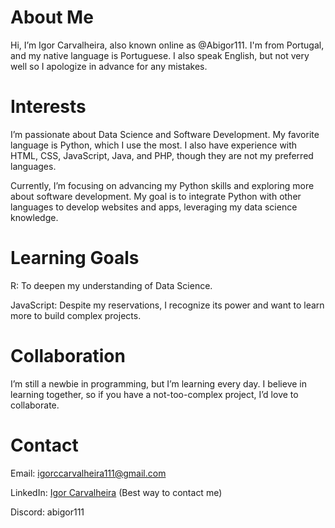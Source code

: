 # About Me

Hi, I’m Igor Carvalheira, also known online as @Abigor111. I'm from Portugal, and my native language is Portuguese. I also speak English, but not very well so I apologize in advance for any mistakes.
# Interests

I’m passionate about Data Science and Software Development. My favorite language is Python, which I use the most. I also have experience with HTML, CSS, JavaScript, Java, and PHP, though they are not my preferred languages.

Currently, I’m focusing on advancing my Python skills and exploring more about software development. My goal is to integrate Python with other languages to develop websites and apps, leveraging my data science knowledge.
# Learning Goals

R: To deepen my understanding of Data Science.

JavaScript: Despite my reservations, I recognize its power and want to learn more to build complex projects.

# Collaboration

I’m still a newbie in programming, but I’m learning every day. I believe in learning together, so if you have a not-too-complex project, I’d love to collaborate.
# Contact

Email: igorccarvalheira111@gmail.com

LinkedIn: [Igor Carvalheira](https://www.linkedin.com/in/igor-carvalheira-332417240/) (Best way to contact me)

Discord: abigor111


<!---
Abigor111/Abigor111 is a ✨ special ✨ repository because its `README.md` (this file) appears on your GitHub profile.
You can click the Preview link to take a look at your changes.
--->
